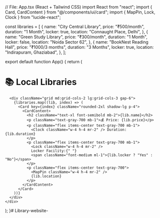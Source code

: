 // File: App.tsx (React + Tailwind CSS)
import React from "react";
import { Card, CardContent } from "@/components/ui/card";
import { MapPin, Lock, Clock } from "lucide-react";

const libraries = [
  {
    name: "City Central Library",
    price: "₹500/month",
    duration: "1 Month",
    locker: true,
    location: "Connaught Place, Delhi",
  },
  {
    name: "Green Study Library",
    price: "₹300/month",
    duration: "1 Month",
    locker: false,
    location: "Noida Sector 62",
  },
  {
    name: "BookNest Reading Hall",
    price: "₹1000/3 months",
    duration: "3 Months",
    locker: true,
    location: "Indirapuram, Ghaziabad",
  },
];

export default function App() {
  return (
    <div className="min-h-screen bg-gray-100 p-6">
      <h1 className="text-3xl font-bold text-center mb-8">📚 Local Libraries</h1>

      <div className="grid md:grid-cols-2 lg:grid-cols-3 gap-6">
        {libraries.map((lib, index) => (
          <Card key={index} className="rounded-2xl shadow-lg p-4">
            <CardContent>
              <h2 className="text-xl font-semibold mb-2">{lib.name}</h2>
              <p className="text-gray-700 mb-1">💰 Price: {lib.price}</p>
              <p className="flex items-center text-gray-700 mb-1">
                <Clock className="w-4 h-4 mr-2" /> Duration: {lib.duration}
              </p>
              <p className="flex items-center text-gray-700 mb-1">
                <Lock className="w-4 h-4 mr-2" />
                Locker Facility:{" "}
                <span className="font-medium ml-1">{lib.locker ? "Yes" : "No"}</span>
              </p>
              <p className="flex items-center text-gray-700">
                <MapPin className="w-4 h-4 mr-2" />
                {lib.location}
              </p>
            </CardContent>
          </Card>
        ))}
      </div>
    </div>
  );
}# Library-website-
